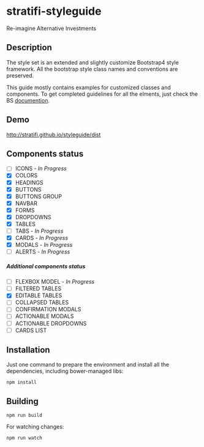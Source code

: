 # stratifi-styleguide

Re-imagine Alternative Investments 


## Description
The style set is an extended and slightly customize Bootstrap4 style framework.
All the bootstrap style class names and conventions are preserved.

This guide mostly contains examples for customized classes and components.
To get completed guidelines for all the elments, just check the BS [documention](http://getbootstrap.com/).


## Demo
http://stratifi.github.io/styleguide/dist  

## Components status
- [ ] ICONS - *In Progress*
- [x] COLORS
- [x] HEADINGS
- [x] BUTTONS
- [x] BUTTONS GROUP
- [x] NAVBAR
- [x] FORMS
- [x] DROPDOWNS
- [x] TABLES
- [ ] TABS - *In Progress*
- [x] CARDS - *In Progress*
- [x] MODALS - *In Progress*
- [ ] ALERTS - *In Progress*

##### Additional components status

- [ ] FLEXBOX MODEL - *In Progress*
- [ ] FILTERED TABLES
- [x] EDITABLE TABLES
- [ ] COLLAPSED TABLES
- [ ] CONFIRMATION MODALS
- [ ] ACTIONABLE MODALS
- [ ] ACTIONABLE DROPDOWNS
- [ ] CARDS LIST

## Installation
Just one command to prepare the environment and install all the dependencies, 
including bower-managed libs:
```
npm install
```

## Building
```
npm run build
```
For watching changes:
```
npm run watch
```